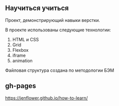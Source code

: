 ## Научиться учиться
Проект, демонстрирующий навыки верстки.

В проекте использованы следующие технологии:
1. HTML и CSS
2. Grid
3. Flexbox
4. iframe
5. animation

Файловая структура создана по методологии БЭМ

## gh-pages
https://jenflower.github.io/how-to-learn/
